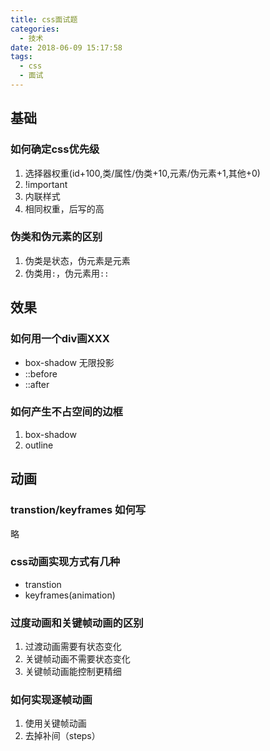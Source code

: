 ```yaml
---
title: css面试题
categories:
  - 技术
date: 2018-06-09 15:17:58
tags:
  - css
  - 面试
---
```


## 基础

### 如何确定css优先级

1. 选择器权重(id+100,类/属性/伪类+10,元素/伪元素+1,其他+0)
2. !important
3. 内联样式
4. 相同权重，后写的高

### 伪类和伪元素的区别
1. 伪类是状态，伪元素是元素
2. 伪类用`:`，伪元素用`::`

## 效果

### 如何用一个div画XXX

- box-shadow 无限投影
- ::before
- ::after

### 如何产生不占空间的边框

1. box-shadow
2. outline

## 动画

### transtion/keyframes 如何写

略

### css动画实现方式有几种

- transtion
- keyframes(animation)

### 过度动画和关键帧动画的区别

1. 过渡动画需要有状态变化
2. 关键帧动画不需要状态变化
3. 关键帧动画能控制更精细

### 如何实现逐帧动画

1. 使用关键帧动画
2. 去掉补间（steps）




